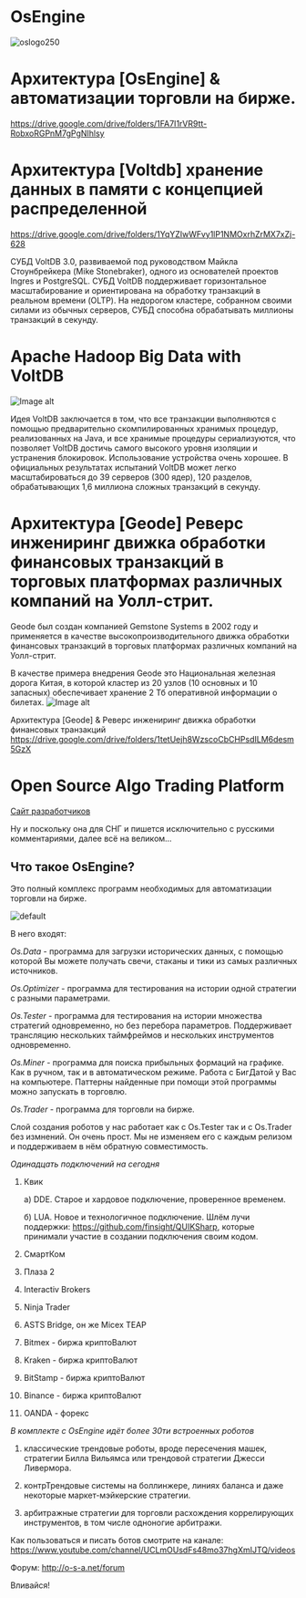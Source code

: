 # OsEngine

![oslogo250](https://cloud.githubusercontent.com/assets/26077466/23395381/5545b688-fd9f-11e6-8db9-c8e8944a8cc2.png)

# Архитектура [OsEngine] & автоматизации торговли на бирже.
https://drive.google.com/drive/folders/1FA7I1rVR9tt-RobxoRGPnM7gPgNIhlsy

# Архитектура [Voltdb]  хранение данных в памяти с концепцией распределенной 
https://drive.google.com/drive/folders/1YqYZIwWFvy1lP1NMOxrhZrMX7xZj-628

СУБД VoltDB 3.0, развиваемой под руководством Майкла Стоунбрейкера (Mike Stonebraker), одного из основателей проектов Ingres и PostgreSQL. СУБД VoltDB поддерживает горизонтальное масштабирование и ориентирована на обработку транзакций в реальном времени (OLTP). На недорогом кластере, собранном своими силами из обычных серверов, СУБД способна обрабатывать миллионы транзакций в секунду.

# Apache Hadoop Big Data with VoltDB
![Image alt](https://www.voltdb.com/wp-content/uploads/2017/03/Apache-Hadoop-Big-Data-VoltDB.gif)

Идея VoltDB заключается в том, что все транзакции выполняются с помощью предварительно скомпилированных хранимых процедур, реализованных на Java, и все хранимые процедуры сериализуются, что позволяет VoltDB достичь самого высокого уровня изоляции и устранения блокировок. Использование устройства очень хорошее. В официальных результатах испытаний VoltDB может легко масштабироваться до 39 серверов (300 ядер), 120 разделов, обрабатывающих 1,6 миллиона сложных транзакций в секунду.

# Архитектура [Geode] Реверс инжениринг движка обработки финансовых транзакций в торговых платформах различных компаний на Уолл-стрит.
Geode был создан компанией Gemstone Systems в 2002 году и применяется в качестве высокопроизводительного движка обработки финансовых транзакций в торговых платформах различных компаний на Уолл-стрит.

В качестве примера внедрения Geode это Национальная железная дорога Китая, в которой кластер из 20 узлов (10 основных и 10 запасных) обеспечивает хранение 2 Тб оперативной информации о билетах. 
![Image alt](http://chinalogist.ru/sites/default/files/speed-railwas-of-china4.png)

Архитектура [Geode] & Реверс инжениринг движка обработки финансовых транзакций
https://drive.google.com/drive/folders/1tetUejh8WzscoCbCHPsdILM6desm5GzX

# Open Source Algo Trading Platform

[Сайт разработчиков](http://o-s-a.net)

Ну и поскольку она для СНГ и пишется исключительно с русскими комментариями, далее всё на великом...

## Что такое OsEngine?

Это полный комплекс программ необходимых для автоматизации торговли на бирже. 

![default](https://user-images.githubusercontent.com/26077466/42362896-01b3e74a-80fe-11e8-8f36-3db24cb7522c.png)

В него входят:

*Os.Data* - программа для загрузки исторических данных, с помощью которой Вы можете получать свечи, стаканы и тики из самых различных источников.

*Os.Optimizer* - программа для тестирования на истории одной стратегии с разными параметрами.

*Os.Tester* - программа для тестирования на истории множества стратегий одновременно, но без перебора параметров. Поддерживает трансляцию нескольких таймфреймов и нескольких инструментов одновременно.

*Os.Miner* - программа для поиска прибыльных формаций на графике. Как в ручном, так и в автоматическом режиме. Работа с БигДатой у Вас на компьютере. Паттерны найденные при помощи этой программы можно запускать в торговлю.

*Os.Trader* - программа для торговли на бирже. 

Слой создания роботов у нас работает как с Os.Tester так и с Os.Trader без измнений. Он очень прост. Мы не изменяем его с каждым релизом и поддерживаем в нём обратную совместимость.

*Одинадцать подключений на сегодня*

1) Квик 

    а) DDE. Старое и хардовое подключение, проверенное временем.
	
    б) LUA. Новое и технологичное подключение. Шлём лучи поддержки: https://github.com/finsight/QUIKSharp, которые принимали участие в создании подключения своим кодом.
	
2) СмартКом
3) Плаза 2
4) Interactiv Brokers
5) Ninja Trader
6) ASTS Bridge, он же Micex TEAP
7) Bitmex - биржа криптоВалют
8) Kraken - биржа криптоВалют
9) BitStamp - биржа криптоВалют
10) Binance - биржа криптоВалют
11) OANDA - форекс

*В комплекте с OsEngine идёт более 30ти встроенных роботов*

1) классические трендовые роботы, вроде пересечения машек, стратегии Билла Вильямса или трендовой стратегии Джесси Ливермора.

2) контрТрендовые системы на боллинжере, линиях баланса и даже некоторые маркет-мэйкерские стратегии.

3) арбитражные стратегии для торговли расхождения коррелирующих инструментов, в том числе одноногие арбитражи.

Как пользоваться и писать ботов смотрите на канале: https://www.youtube.com/channel/UCLmOUsdFs48mo37hgXmIJTQ/videos

Форум: http://o-s-a.net/forum

Вливайся!



